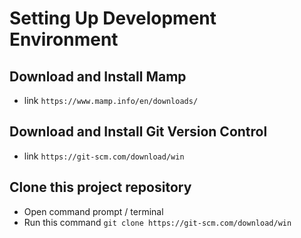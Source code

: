 # Setting Up Development Environment 

## Download and Install Mamp
- link `https://www.mamp.info/en/downloads/`

## Download and Install Git Version Control
- link `https://git-scm.com/download/win`

## Clone this project repository
- Open command prompt / terminal
- Run this command `git clone https://git-scm.com/download/win`
